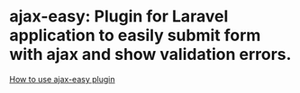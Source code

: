 # ajax-easy: Plugin for Laravel application to easily submit form with ajax and show validation errors.

[How to use ajax-easy plugin](https://www.devopinion.com/show-laravel-validation-errors-of-ajax-request/ "Installation")
